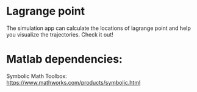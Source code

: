 # Lagrange point
The simulation app can calculate the locations of lagrange point and help you visualize the trajectories. Check it out!

# Matlab dependencies:
Symbolic Math Toolbox: https://www.mathworks.com/products/symbolic.html
